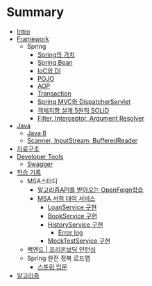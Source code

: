 # Summary

- [Intro](README.md)
- [Framework](framework/README.md)
  - Spring
    - [Spring의 가치](framework/spring-가치.md)
    - [Spring Bean](framework/spring_bean.md)
    - [IoC와 DI](framework/ioc-di.md)
    - [POJO](framework/pojo.md)
    - [AOP](framework/aop.md)
    - [Transaction](framework/transaction.md)
    - [Spring MVC와 DispatcherServlet](framework/spring_mvc.md)
    - [객체지향 설계 5원칙 SOLID](framework/solid.md)
    - [Filter, Interceptor, Argument Resolver](framework/filter_interceptor.md)
- [Java](Java/README.md)
  - [Java 8](Java/Java-8.md)
  - [Scanner, InputStream, BufferedReader](Java/Scanner_InputStream_BufferedReader.md)
- [자료구조](자료구조/README.md)
- [Developer Tools](Developer_Tools/README.md)
  - [Swagger](Developer_Tools/swagger.md)
- [학습 기록](학습기록/README.md)
  - MSA스터디
    - [알고리즘API를 받아오는 OpenFeign학습](학습기록/MSA스터디_1.md)
    - [MSA 서점 대여 서비스](학습기록/MSA서점_대여_서비스/README.md)
      - [LoanService 구현](학습기록/MSA서점_대여_서비스/loan_service.md)
      - [BookService 구현](학습기록/MSA서점_대여_서비스/book_service.md)
      - [HistoryService 구현](학습기록/MSA서점_대여_서비스/history_service/README.md)
        - [Error log](학습기록/MSA서점_대여_서비스/error_log.md)
      - [MockTestService 구현](학습기록/MSA서점_대여_서비스/mock_service.md)
  - [백엔드 | 프리온보딩 인턴십](학습기록/백엔드-프리온보딩/README.md)
  - Spring 완전 정복 로드맵
    - [스프링 입문](학습기록/스프링_입문.md)
- [알고리즘](알고리즘/README.md)  

